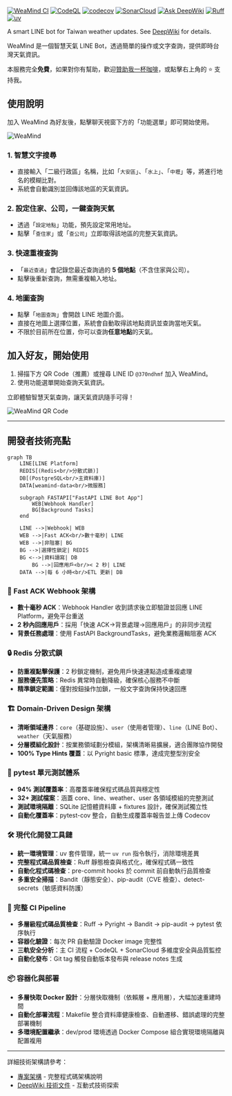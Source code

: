 [![WeaMind CI](https://github.com/kyomind/WeaMind/actions/workflows/ci.yml/badge.svg)](https://github.com/kyomind/WeaMind/actions/workflows/ci.yml)
[![CodeQL](https://github.com/kyomind/WeaMind/actions/workflows/codeql.yml/badge.svg)](https://github.com/kyomind/WeaMind/security/code-scanning)
[![codecov](https://codecov.io/gh/kyomind/WeaMind/branch/main/graph/badge.svg)](https://codecov.io/gh/kyomind/WeaMind)
[![SonarCloud](https://sonarcloud.io/api/project_badges/measure?project=kyomind_WeaMind&metric=sqale_rating)](https://sonarcloud.io/summary/overall?id=kyomind_WeaMind)
[![Ask DeepWiki](https://deepwiki.com/badge.svg)](https://deepwiki.com/kyomind/WeaMind)
[![Ruff](https://img.shields.io/endpoint?url=https://raw.githubusercontent.com/astral-sh/ruff/main/assets/badge/v2.json)](https://github.com/astral-sh/ruff)
[![uv](https://img.shields.io/endpoint?url=https://raw.githubusercontent.com/astral-sh/uv/main/assets/badge/v0.json)](https://github.com/astral-sh/uv)

A smart LINE bot for Taiwan weather updates. See [DeepWiki](https://deepwiki.com/kyomind/WeaMind) for details.

WeaMind 是一個智慧天氣 LINE Bot，透過簡單的操作或文字查詢，提供即時台灣天氣資訊。

本服務完全**免費**，如果對你有幫助，歡迎[贊助我一杯咖啡](https://portaly.cc/kyomind/support)，或點擊右上角的 ⭐️ 支持我。

## 使用說明

加入 WeaMind 為好友後，點擊聊天視窗下方的「功能選單」即可開始使用。

![WeaMind](https://img.kyomind.tw/2352352we-min-20250929-222126.png)

### 1. 智慧文字搜尋
- 直接輸入「二級行政區」名稱，比如「`大安區`」、「`水上`」、「`中壢`」等，將進行地名的模糊比對。
- 系統會自動識別並回傳該地區的天氣資訊。

### 2. 設定住家、公司，一鍵查詢天氣
- 透過「`設定地點`」功能，預先設定常用地址。
- 點擊「`查住家`」或「`查公司`」立即取得該地區的完整天氣資訊。

### 3. 快速重複查詢
- 「`最近查過`」會記錄您最近查詢過的 **5 個地點**（不含住家與公司）。
- 點擊後重新查詢，無需重複輸入地址。

### 4. 地圖查詢
- 點擊「`地圖查詢`」會開啟 LINE 地圖介面。
- 直接在地圖上選擇位置，系統會自動取得該地點資訊並查詢當地天氣。
- 不限於目前所在位置，你可以查詢**任意地點**的天氣。

## 加入好友，開始使用

1. 掃描下方 QR Code（推薦）或搜尋 LINE ID `@370ndhmf` 加入 WeaMind。
2. 使用功能選單開始查詢天氣資訊。

立即體驗智慧天氣查詢，讓天氣資訊隨手可得！

![WeaMind QR Code](https://img.kyomind.tw/wea-qrcode-min-20250929-223022.png)

---

## 開發者技術亮點

```mermaid
graph TB
    LINE[LINE Platform]
    REDIS[(Redis<br/>分散式鎖)]
    DB[(PostgreSQL<br/>主資料庫)]
    DATA[weamind-data<br/>微服務]

    subgraph FASTAPI["FastAPI LINE Bot App"]
        WEB[Webhook Handler]
        BG[Background Tasks]
    end

    LINE -->|Webhook| WEB
    WEB -->|Fast ACK<br/>數十毫秒| LINE
    WEB -->|非阻塞| BG
    BG -->|選擇性鎖定| REDIS
    BG <-->|資料讀寫| DB
        BG -->|回應用戶<br/>< 2 秒| LINE
    DATA -->|每 6 小時<br/>ETL 更新| DB
```

### 🚀 Fast ACK Webhook 架構
- **數十毫秒 ACK**：Webhook Handler 收到請求後立即驗證並回應 LINE Platform，避免平台重送
- **2 秒內回應用戶**：採用「快速 ACK→背景處理→回應用戶」的非同步流程
- **背景任務處理**：使用 FastAPI BackgroundTasks，避免業務邏輯阻塞 ACK

### 🔒 Redis 分散式鎖
- **防重複點擊保護**：2 秒鎖定機制，避免用戶快速連點造成重複處理
- **服務優先策略**：Redis 異常時自動降級，確保核心服務不中斷
- **精準鎖定範圍**：僅對按鈕操作加鎖，一般文字查詢保持快速回應

### 🏗️ Domain-Driven Design 架構
- **清晰領域邊界**：`core`（基礎設施）、`user`（使用者管理）、`line`（LINE Bot）、`weather`（天氣服務）
- **分層模組化設計**：按業務領域劃分模組，架構清晰易擴展，適合團隊協作開發
- **100% Type Hints 覆蓋**：以 Pyright basic 標準，達成完整型別安全

### 🧪 pytest 單元測試體系
- **94% 測試覆蓋率**：高覆蓋率確保程式碼品質與穩定性
- **32+ 測試檔案**：涵蓋 core、line、weather、user 各領域模組的完整測試
- **測試環境隔離**：SQLite 記憶體資料庫 + fixtures 設計，確保測試獨立性
- **自動化覆蓋率**：pytest-cov 整合，自動生成覆蓋率報告並上傳 Codecov

### 🛠️ 現代化開發工具鏈
- **統一環境管理**：uv 套件管理，統一 `uv run` 指令執行，消除環境差異
- **完整程式碼品質檢查**：Ruff 靜態檢查與格式化，確保程式碼一致性
- **自動化程式碼檢查**：pre-commit hooks 於 commit 前自動執行品質檢查
- **多重安全掃描**：Bandit（靜態安全）、pip-audit（CVE 檢查）、detect-secrets（敏感資料防護）

### 🔄 完整 CI Pipeline
- **多層級程式碼品質檢查**：Ruff → Pyright → Bandit → pip-audit → pytest 依序執行
- **容器化驗證**：每次 PR 自動驗證 Docker image 完整性
- **三軌安全分析**：主 CI 流程 + CodeQL + SonarCloud 多維度安全與品質監控
- **自動化發布**：Git tag 觸發自動版本發布與 release notes 生成

### 📦 容器化與部署
- **多層快取 Docker 設計**：分層快取機制（依賴層 + 應用層），大幅加速重建時間
- **自動化部署流程**：Makefile 整合資料庫健康檢查、自動遷移、錯誤處理的完整部署機制
- **多環境配置繼承**：dev/prod 環境透過 Docker Compose 組合實現環境隔離與配置複用

---

詳細技術架構請參考：
- [專案架構](docs/Architecture-Code.md) - 完整程式碼架構說明
- [DeepWiki 技術文件](https://deepwiki.com/kyomind/WeaMind) - 互動式技術探索
